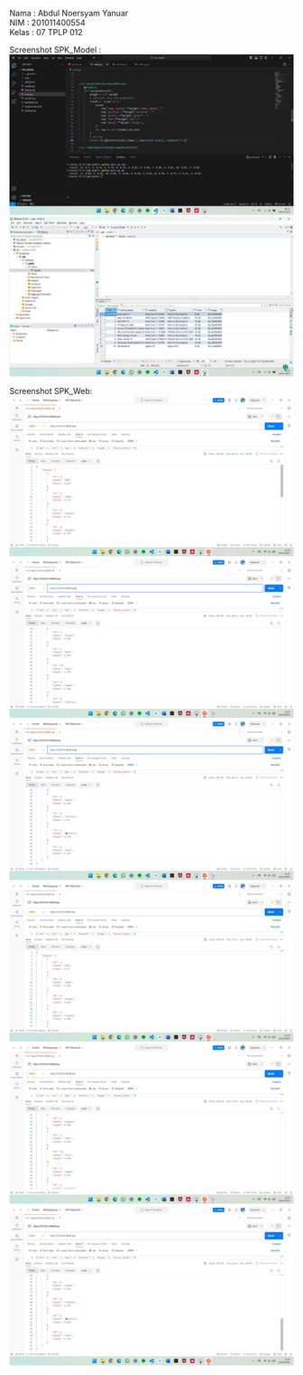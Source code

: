 Nama : Abdul Noersyam Yanuar
<br>NIM : 201011400554
<br>Kelas : 07 TPLP 012


Screenshot SPK_Model :
<img src='spk_model/Screenshot/1.jpg' alt='SPK_Model'/>
<img src='spk_model/Screenshot/2.jpg' alt='SPK_Model'/>


Screenshot SPK_Web:
<img src='spk_web/screenshot/1.png' alt='SPK_Web'/>
<img src='spk_web/screenshot/2.png' alt='SPK_Web'/>
<img src='spk_web/screenshot/3.png' alt='SPK_Web'/>
<img src='spk_web/screenshot/4.png' alt='SPK_Web'/>
<img src='spk_web/screenshot/5.png' alt='SPK_Web'/>
<img src='spk_web/screenshot/6.png' alt='SPK_Web'/>
